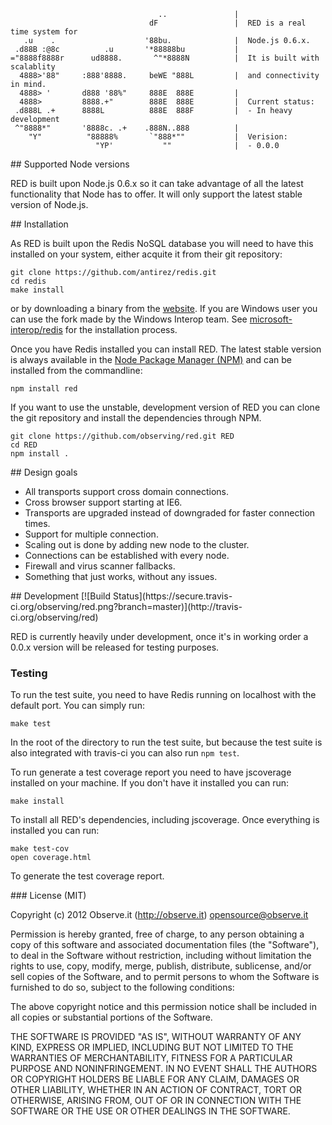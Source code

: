 <a name="banner" />

```
                                 ..               |
                               dF                 |  RED is a real time system for
   .u    .                    '88bu.              |  Node.js 0.6.x.
 .d88B :@8c          .u       '*88888bu           |
="8888f8888r      ud8888.       ^"*8888N          |  It is built with scalablity
  4888>'88"     :888'8888.     beWE "888L         |  and connectivity in mind.
  4888> '       d888 '88%"     888E  888E         |
  4888>         8888.+"        888E  888E         |  Current status:
 .d888L .+      8888L          888E  888F         |  - In heavy development
 ^"8888*"       '8888c. .+    .888N..888          |
    "Y"          "88888%       `"888*""           |  Verision:
                   "YP'           ""              |  - 0.0.0
```

<a name="support" />
## Supported Node versions

RED is built upon Node.js 0.6.x so it can take advantage of all the latest
functionality that Node has to offer. It will only support the latest stable
version of Node.js.

<a name="installation" />
## Installation

As RED is built upon the Redis NoSQL database you will need to have this
installed on your system, either acquite it from their git repository:

```
git clone https://github.com/antirez/redis.git
cd redis
make install
```

or by downloading a binary from the [website](http://redis.io/). If you are
Windows user you can use the fork made by the Windows Interop team. See
[microsoft-interop/redis](https://github.com/microsoft-interop/redis) for the
installation process.

Once you have Redis installed you can install RED. The latest stable version is
always available in the [Node Package Manager (NPM)](http://npmjs.org) and can
be installed from the commandline:

```
npm install red
```

If you want to use the unstable, development version of RED you can clone the
git repository and install the dependencies through NPM.

```
git clone https://github.com/observing/red.git RED
cd RED
npm install .
```

<a name="design-goals" />
## Design goals

- All transports support cross domain connections.
- Cross browser support starting at IE6.
- Transports are upgraded instead of downgraded for faster connection times.
- Support for multiple connection.
- Scaling out is done by adding new node to the cluster.
- Connections can be established with every node.
- Firewall and virus scanner fallbacks.
- Something that just works, without any issues.

<a name="development" />
## Development [![Build Status](https://secure.travis-ci.org/observing/red.png?branch=master)](http://travis-ci.org/observing/red)

RED is currently heavily under development, once it's in working order a 0.0.x
version will be released for testing purposes.

### Testing

To run the test suite, you need to have Redis running on localhost with the
default port. You can simply run:

```
make test
```

In the root of the directory to run the test suite, but because the test suite
is also integrated with travis-ci you can also run `npm test`.

To run generate a test coverage report you need to have jscoverage installed on
your machine. If you don't have it installed you can run:

```
make install
```

To install all RED's dependencies, including jscoverage. Once everything is
installed you can run:

```
make test-cov
open coverage.html
```

To generate the test coverage report.

<a name="license" />
### License (MIT)

Copyright (c) 2012 Observe.it (http://observe.it) <opensource@observe.it>

Permission is hereby granted, free of charge, to any person obtaining a copy of
this software and associated documentation files (the "Software"), to deal in
the Software without restriction, including without limitation the rights to
use, copy, modify, merge, publish, distribute, sublicense, and/or sell copies
of the Software, and to permit persons to whom the Software is
furnished to do so, subject to the following conditions: 

The above copyright notice and this permission notice shall be included in all
copies or substantial portions of the Software.

THE SOFTWARE IS PROVIDED "AS IS", WITHOUT WARRANTY OF ANY KIND, EXPRESS OR
IMPLIED, INCLUDING BUT NOT LIMITED TO THE WARRANTIES OF MERCHANTABILITY,
FITNESS FOR A PARTICULAR PURPOSE AND NONINFRINGEMENT. IN NO EVENT SHALL THE
AUTHORS OR COPYRIGHT HOLDERS BE LIABLE FOR ANY CLAIM, DAMAGES OR OTHER
LIABILITY, WHETHER IN AN ACTION OF CONTRACT, TORT OR OTHERWISE, ARISING FROM,
OUT OF OR IN CONNECTION WITH THE SOFTWARE OR THE USE OR OTHER DEALINGS IN THE
SOFTWARE.
